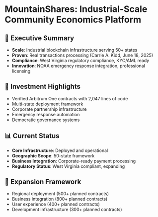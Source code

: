 # MountainShares: Industrial-Scale Community Economics Platform

## 🎯 Executive Summary
- **Scale**: Industrial blockchain infrastructure serving 50+ states
- **Proven**: Real transactions processing (Carrie A. Kidd, June 18, 2025)
- **Compliance**: West Virginia regulatory compliance, KYC/AML ready
- **Innovation**: NOAA emergency response integration, professional licensing

## 💼 Investment Highlights
- Verified Arbitrum One contracts with 2,047 lines of code
- Multi-state deployment framework
- Corporate partnership infrastructure
- Emergency response automation
- Democratic governance systems

## 📊 Current Status
- **Core Infrastructure**: Deployed and operational
- **Geographic Scope**: 50-state framework
- **Business Integration**: Corporate-ready payment processing
- **Regulatory Status**: West Virginia compliant, expanding

## 🚀 Expansion Framework
- Regional deployment (500+ planned contracts)
- Business integration (800+ planned contracts)
- User experience (400+ planned contracts)
- Development infrastructure (300+ planned contracts)
